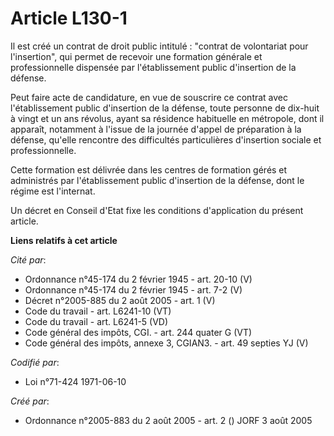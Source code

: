 # Article L130-1

Il est créé un contrat de droit public intitulé : "contrat de volontariat pour l'insertion", qui permet de recevoir une
formation générale et professionnelle dispensée par l'établissement public d'insertion de la défense.

Peut faire acte de candidature, en vue de souscrire ce contrat avec l'établissement public d'insertion de la défense, toute
personne de dix-huit à vingt et un ans révolus, ayant sa résidence habituelle en métropole, dont il apparaît, notamment à
l'issue de la journée d'appel de préparation à la défense, qu'elle rencontre des difficultés particulières d'insertion
sociale et professionnelle.

Cette formation est délivrée dans les centres de formation gérés et administrés par l'établissement public d'insertion de la
défense, dont le régime est l'internat.

Un décret en Conseil d'Etat fixe les conditions d'application du présent article.

**Liens relatifs à cet article**

_Cité par_:

  - Ordonnance n°45-174 du 2 février 1945 - art. 20-10 (V)
  - Ordonnance n°45-174 du 2 février 1945 - art. 7-2 (V)
  - Décret n°2005-885 du 2 août 2005 - art. 1 (V)
  - Code du travail - art. L6241-10 (VT)
  - Code du travail - art. L6241-5 (VD)
  - Code général des impôts, CGI. - art. 244 quater G (VT)
  - Code général des impôts, annexe 3, CGIAN3. - art. 49 septies YJ (V)

_Codifié par_:

  - Loi n°71-424 1971-06-10

_Créé par_:

  - Ordonnance n°2005-883 du 2 août 2005 - art. 2 () JORF 3 août 2005
